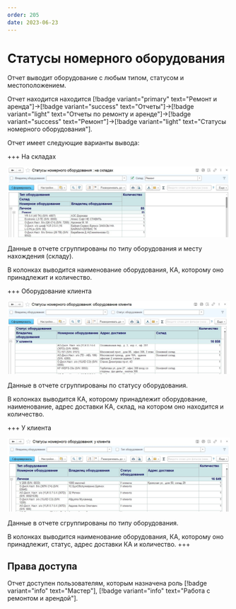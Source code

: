 ```yaml
---
order: 205
date: 2023-06-23
---
```

# Статусы номерного оборудования

Отчет выводит оборудование с любым типом, статусом и местоположением.

Отчет находится находится [!badge variant="primary" text="Ремонт и аренда"]->[!badge variant="success" text="Отчеты"]->[!badge variant="light" text="Отчеты по ремонту и аренде"]->[!badge variant="success" text="Ремонт"]->[!badge variant="light" text="Статусы номерного оборудования"].

Отчет имеет следующие варианты вывода:

+++ На складах

![](/images/Отчет_статусы_оборудования_склад.jpg)

Данные в отчете сгруппированы по типу оборудования и месту нахождения (складу).

В колонках выводится наименование оборудования, КА, которому оно принадлежит и количество.

+++ Оборудование клиента

![](/images/Отчет_статусы_оборудования_клиентское.jpg)

Данные в отчете сгруппированы по статусу оборудования.

В колонках выводится КА, которому принадлежит оборудование, наименование, адрес доставки КА, склад, на котором оно находится и количество.

+++ У клиента

![](/images/Отчет_статусы_оборудования_у_клиента.jpg)

Данные в отчете сгруппированы по типу оборудования.

В колонках выводится наименование оборудования, КА, которому оно принадлежит, статус, адрес доставки КА и количество.
+++

## Права доступа

Отчет доступен пользователям, которым назначена роль [!badge variant="info" text="Мастер"], [!badge variant="info" text="Работа с ремонтом и арендой"].